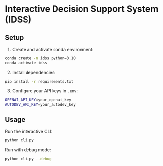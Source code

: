 # Interactive Decision Support System (IDSS)

## Setup

1. Create and activate conda environment:
```bash
conda create -n idss python=3.10
conda activate idss
```

2. Install dependencies:
```bash
pip install -r requirements.txt
```

3. Configure your API keys in `.env`:
```bash
OPENAI_API_KEY=your_openai_key
AUTODEV_API_KEY=your_autodev_key
```

## Usage

Run the interactive CLI:
```bash
python cli.py
```

Run with debug mode:
```bash
python cli.py --debug
```
